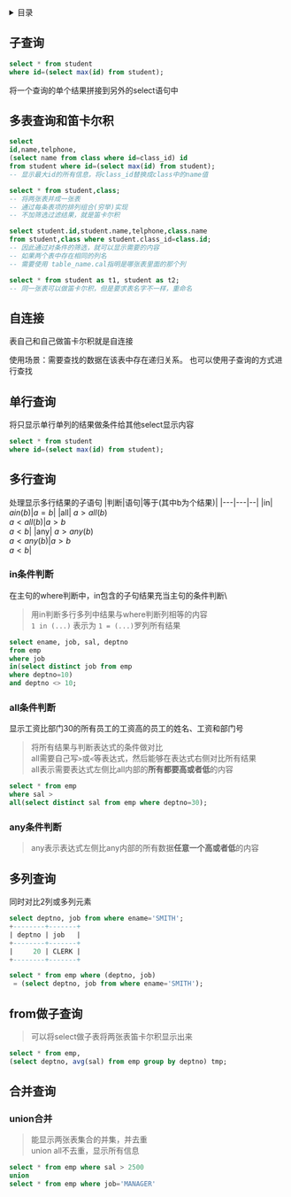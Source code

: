 <details><summary>目录</summary>

- [子查询](#子查询)
- [多表查询和笛卡尔积](#多表查询和笛卡尔积)
- [自连接](#自连接)
- [单行查询](#单行查询)
- [多行查询](#多行查询)
  - [in条件判断](#in条件判断)
  - [all条件判断](#all条件判断)
  - [any条件判断](#any条件判断)
- [多列查询](#多列查询)
- [from做子查询](#from做子查询)
- [合并查询](#合并查询)
  - [union合并](#union合并)


</details>

## 子查询
```sql
select * from student 
where id=(select max(id) from student);
```
将一个查询的单个结果拼接到另外的select语句中

## 多表查询和笛卡尔积
```sql
select 
id,name,telphone,
(select name from class where id=class_id) id 
from student where id=(select max(id) from student);
-- 显示最大id的所有信息，将class_id替换成class中的name值
```
```sql
select * from student,class;
-- 将两张表并成一张表
-- 通过每条表项的排列组合(穷举)实现
-- 不加筛选过滤结果，就是笛卡尔积

select student.id,student.name,telphone,class.name 
from student,class where student.class_id=class.id;
-- 因此通过对条件的筛选，就可以显示需要的内容
-- 如果两个表中存在相同的列名
-- 需要使用 table_name.cal指明是哪张表里面的那个列

select * from student as t1, student as t2;
-- 同一张表可以做笛卡尔积，但是要求表名字不一样，重命名
```
## 自连接
表自己和自己做笛卡尔积就是自连接

使用场景：需要查找的数据在该表中存在递归关系。
也可以使用子查询的方式进行查找

## 单行查询
将只显示单行单列的结果做条件给其他select显示内容
```sql
select * from student 
where id=(select max(id) from student);
```
## 多行查询
处理显示多行结果的子语句
|判断|语句|等于(其中b为个结果)|
|---|---|--|
|in| $a in(b)$|$a=b$|
|all| $a > all(b)$<br>$a < all(b)$|$a > b$<br>$a<b$|
|any| $a > any(b)$<br>$a < any(b)$|$a > b$<br>$a<b$|
### in条件判断
在主句的where判断中，in包含的子句结果充当主句的条件判断\
>用in判断多行多列中结果与where判断列相等的内容\
`1 in (...)` 表示为 `1 = (...)`罗列所有结果
```sql
select ename, job, sal, deptno 
from emp 
where job 
in(select distinct job from emp 
where deptno=10) 
and deptno <> 10;
```
### all条件判断
显示工资比部门30的所有员工的工资高的员工的姓名、工资和部门号
>将所有结果与判断表达式的条件做对比\
all需要自己写`>`或`<`等表达式，然后能够在表达式右侧对比所有结果\
all表示需要表达式左侧比all内部的**所有都要高或者低**的内容
```sql
select * from emp 
where sal > 
all(select distinct sal from emp where deptno=30);
```
### any条件判断
>any表示表达式左侧比any内部的所有数据**任意一个高或者低**的内容

## 多列查询
同时对比2列或多列元素
```sql
select deptno, job from where ename='SMITH';
+--------+-------+
| deptno | job   |
+--------+-------+
|     20 | CLERK |
+--------+-------+

select * from emp where (deptno, job)
 = (select deptno, job from where ename='SMITH');
```

## from做子查询
>可以将select做子表将两张表笛卡尔积显示出来
```sql
select * from emp, 
(select deptno, avg(sal) from emp group by deptno) tmp;
```

## 合并查询
### union合并
>能显示两张表集合的并集，并去重\
>union all不去重，显示所有信息
```sql
select * from emp where sal > 2500 
union
select * from emp where job='MANAGER'
```